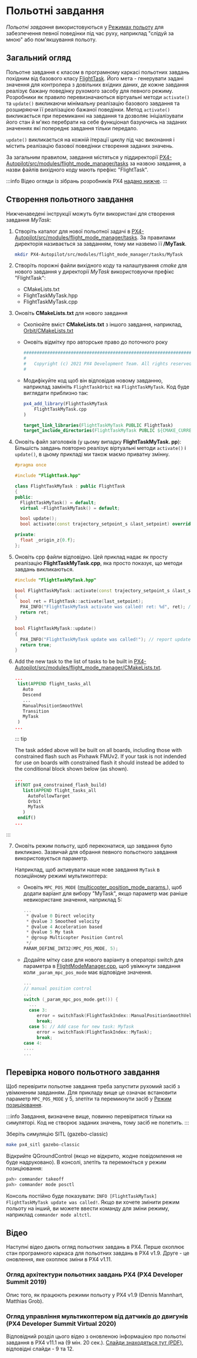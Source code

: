 # Польотні завдання

_Польотні завдання_ використовуються у [Режимах польоту](../concept/flight_modes.md) для забезпечення певної поведінки під час руху, наприклад "слідуй за мною" або пом'якшування польоту.

## Загальний огляд

Польотне завдання є класом в програмному каркасі польотних завдань похідним від базового класу [FlightTask](https://github.com/PX4/PX4-Autopilot/blob/main/src/modules/flight_mode_manager/tasks/FlightTask/FlightTask.hpp). Його мета - генерувати задані значення для контролера з довільних вхідних даних, де кожне завдання реалізує бажану поведінку рухомого засобу для певного режиму.
Розробники як правило перевизначаються віртуальні методи `activate()` та `update()` викликаючи мінімальну реалізацію базового завдання та розширяючи її реалізацією бажаної поведінки.
Метод `activate()` викликається при перемиканні на завдання та дозволяє ініціалізувати його стан й м'яко перебрати на себе функціонал базуючись на заданих значеннях які попереднє завдання тільки передало.

`update()` викликається на кожній ітерації циклу під час виконання і містить реалізацію базової поведінки створення заданих значень.

За загальним правилом, завдання містяться у піддиректорії [PX4-Autopilot/src/modules/flight_mode_manager/tasks](https://github.com/PX4/PX4-Autopilot/tree/main/src/modules/flight_mode_manager/tasks) за назвою завдання, а назви файлів вихідного коду мають префікс "FlightTask".

:::info
Відео огляди із зібрань розробників PX4 [надано нижче](#video).
:::

## Створення польотного завдання

Нижченаведені інструкції можуть бути використані для створення завдання _MyTask_:

1. Створіть каталог для нової польотної задачі в [PX4-Autopilot/src/modules/flight_mode_manager/tasks](https://github.com/PX4/PX4-Autopilot/tree/main/src/modules/flight_mode_manager/tasks).
   За правилами директорія називається за завданням, тому ми назвемо її **/MyTask**.

   ```sh
   mkdir PX4-Autopilot/src/modules/flight_mode_manager/tasks/MyTask
   ```

2. Створіть порожні файли вихідного коду та налаштування _cmake_ для нового завдання у директорії _MyTask_ використовуючи префікс "FlightTask":
   - CMakeLists.txt
   - FlightTaskMyTask.hpp
   - FlightTaskMyTask.cpp

3. Оновіть **CMakeLists.txt** для нового завдання

   - Скопіюйте вміст **CMakeLists.txt** з іншого завдання, наприклад, [Orbit/CMakeLists.txt](https://github.com/PX4/PX4-Autopilot/blob/main/src/modules/flight_mode_manager/tasks/Orbit/CMakeLists.txt)

   - Оновіть відмітку про авторське право до поточного року

     ```cmake
     ############################################################################
     #
     #   Copyright (c) 2021 PX4 Development Team. All rights reserved.
     #
     ```

   - Модифікуйте код щоб він відповідав новому завданню, наприклад замініть `FlightTaskOrbit` на `FlightTaskMyTask`.
     Код буде виглядати приблизно так:

     ```cmake
     px4_add_library(FlightTaskMyTask
         FlightTaskMyTask.cpp
     )

     target_link_libraries(FlightTaskMyTask PUBLIC FlightTask)
     target_include_directories(FlightTaskMyTask PUBLIC ${CMAKE_CURRENT_SOURCE_DIR})
     ```

4. Оновіть файл заголовків (у цьому випадку **FlightTaskMyTask. pp**): Більшість завдань повторно реалізує віртуальні методи `activate()` і `update()`, в цьому прикладі ми також маємо приватну змінну.

   ```cpp
   #pragma once

   #include "FlightTask.hpp"

   class FlightTaskMyTask : public FlightTask
   {
   public:
     FlightTaskMyTask() = default;
     virtual ~FlightTaskMyTask() = default;

     bool update();
     bool activate(const trajectory_setpoint_s &last_setpoint) override;

   private:
     float _origin_z{0.f};
   };
   ```

5. Оновіть cpp файли відповідно.
   Цей приклад надає як просту реалізацію **FlightTaskMyTask.cpp**, яка просто показує, що методи завдань викликаються.

   ```cpp
   #include "FlightTaskMyTask.hpp"

   bool FlightTaskMyTask::activate(const trajectory_setpoint_s &last_setpoint)
   {
     bool ret = FlightTask::activate(last_setpoint);
     PX4_INFO("FlightTaskMyTask activate was called! ret: %d", ret); // report if activation was successful
     return ret;
   }

   bool FlightTaskMyTask::update()
   {
     PX4_INFO("FlightTaskMyTask update was called!"); // report update
     return true;
   }
   ```

6. Add the new task to the list of tasks to be built in [PX4-Autopilot/src/modules/flight_mode_manager/CMakeLists.txt](https://github.com/PX4/PX4-Autopilot/blob/main/src/modules/flight_mode_manager/CMakeLists.txt#L41).

   ```cmake
   ...
    list(APPEND flight_tasks_all
      Auto
      Descend
      ...
      ManualPositionSmoothVel
      Transition
      MyTask
    )
   ...
   ```

   ::: tip

   The task added above will be built on all boards, including those with constrained flash such as Pixhawk FMUv2.
   If your task is not indended for use on boards with constrained flash it should instead be added to the conditional block shown below (as shown).

   ```cmake
   ...
   if(NOT px4_constrained_flash_build)
      list(APPEND flight_tasks_all
        AutoFollowTarget
        Orbit
        MyTask
      )
    endif()
   ...
   ```


:::

7. Оновіть режим польоту, щоб переконатися, що завдання було викликано.
   Зазвичай для обрання певного польотного завдання використовується параметр.

   Наприклад, щоб активувати наше нове завдання `MyTask` в позиційному режимі мультикоптера:

   - Оновіть `MPC_POS_MODE` ([multicopter_position_mode_params.](https://github.com/PX4/PX4-Autopilot/blob/main/src/modules/mc_pos_control/multicopter_position_mode_params.c)), щоб додати варіант для вибору "MyTask", якщо параметр має раніше невикористане значення, наприклад 5:

     ```c
     ...
      * @value 0 Direct velocity
      * @value 3 Smoothed velocity
      * @value 4 Acceleration based
      * @value 5 My task
      * @group Multicopter Position Control
      */
     PARAM_DEFINE_INT32(MPC_POS_MODE, 5);
     ```

   - Додайте мітку case для нового варіанту в операторі switch для параметра в [FlightModeManager.cpp](https://github.com/PX4/PX4-Autopilot/blob/main/src/modules/flight_mode_manager/FlightModeManager.cpp#L266-L285), щоб увімкнути завдання коли `_param_mpc_pos_mode` має відповідне значення.

     ```cpp
     ...
     // manual position control
     ...
     switch (_param_mpc_pos_mode.get()) {
       ...
       case 3:
          error = switchTask(FlightTaskIndex::ManualPositionSmoothVel);
          break;
       case 5: // Add case for new task: MyTask
          error = switchTask(FlightTaskIndex::MyTask);
          break;
     case 4:
     ....
     ...
     ```

## Перевірка нового польотного завдання

Щоб перевірити польотне завдання треба запустити рухомий засіб з увімкненим завданням.
Для прикладу вище це означає встановити параметр `MPC_POS_MODE` у 5, злетіти та перемикнути засіб у [Режим позиціювання](../flight_modes_mc/position.md).

:::info
Завдання, визначене вище, повинно перевірятися тільки на симуляторі.
Код не створює заданих значень, тому засіб не полетить.
:::

Зберіть симуляцію SITL (gazebo-classic)

```sh
make px4_sitl gazebo-classic
```

Відкрийте QGroundControl (якщо не відкрито, жодне повідомлення не буде надруковано).
В консолі, злетіть та перемкніться у режим позиціювання:

```sh
pxh> commander takeoff
pxh> commander mode posctl
```

Консоль постійно буде показувати: `INFO [FlightTaskMyTask] FlightTaskMyTask update was called!`.
Якщо ви хочете змінити режим польоту на інший, ви можете ввести команду для зміни режиму, наприклад `commander mode altctl`.

## Відео

Наступні відео дають огляд польотних завдань в PX4.
Перше охоплює стан програмного каркаса для польотних завдань в PX4 v1.9.
Друге - це оновлення, яке охоплює зміни в PX4 v1.11.

### Огляд архітектури польотних завдань PX4 (PX4 Developer Summit 2019)

Опис того, як працюють режими польоту у PX4 v1.9 (Dennis Mannhart, Matthias Grob).

<lite-youtube videoid="-dkQG8YLffc" title="PX4 Flight Task Architecture Overview"/>

<!-- datestamp:video:youtube:20190704:PX4 Flight Task Architecture Overview — PX4 Developer Summit 2019 -->

### Огляд управління мультикоптером від датчиків до двигунів (PX4 Developer Summit Virtual 2020)

<lite-youtube videoid="orvng_11ngQ" params="start=560" title="Overview of multicopter control from sensors to motors"/>

<!-- datestamp:video:youtube:20200720:Overview of multicopter control from sensors to motors — PX4 Developer Summit Virtual 2020 From 9min20sec - Section on flight tasks-->

Відповідний розділ цього відео з оновленою інформацією про польотні завдання в PX4 v11.1 на (9 мін. 20 сек.).
[Слайди знаходяться тут (PDF)](https://static.sched.com/hosted_files/px4developersummitvirtual2020/1b/PX4%20Developer%20Summit%202020%20-%20Overview%20of%20multicopter%20control%20from%20sensors%20to%20motors.pdf), відповідні слайди - 9 та 12.
